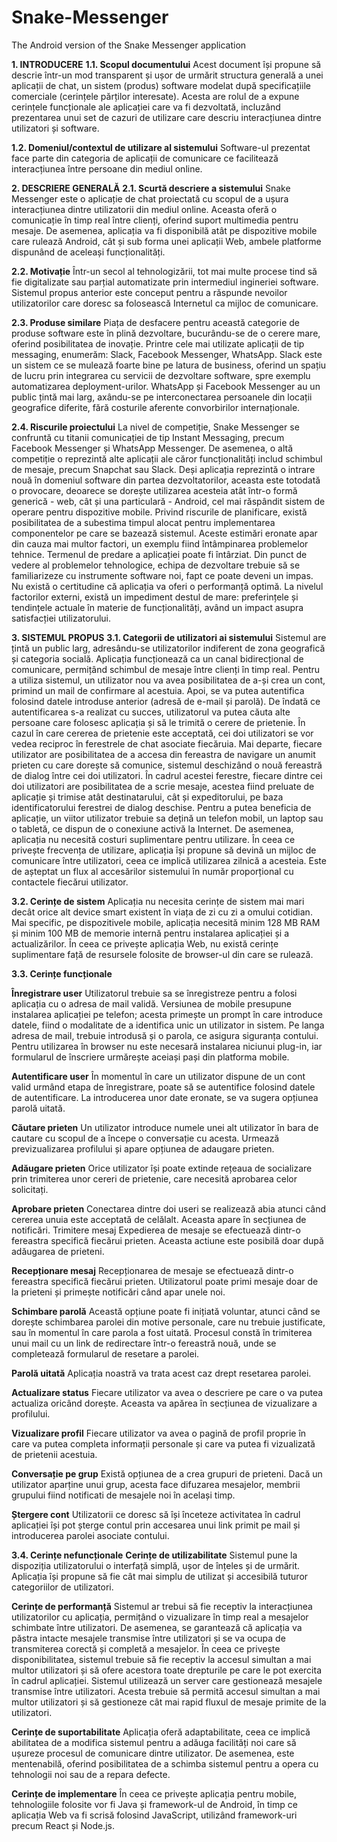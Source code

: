 # Snake-Messenger
The Android version of the Snake Messenger application

**1. INTRODUCERE**
**1.1. Scopul documentului**
Acest document își propune să descrie într-un mod transparent și ușor de urmărit structura generală a unei aplicații de chat, un sistem (produs) software modelat după specificațiile comerciale (cerințele părților interesate).
Acesta are rolul de a expune cerințele funcționale ale aplicației care va fi dezvoltată, incluzând prezentarea unui set de cazuri de utilizare care descriu interacțiunea dintre utilizatori și software.

**1.2. Domeniul/contextul de utilizare al sistemului**
Software-ul prezentat face parte din categoria de aplicații de comunicare ce facilitează interacțiunea între persoane din mediul online.


**2. DESCRIERE GENERALĂ**
**2.1. Scurtă descriere a sistemului**
Snake Messenger este o aplicație de chat proiectată cu scopul de a ușura interacțiunea dintre utilizatorii din mediul online. Aceasta oferă o comunicație în timp real între clienți, oferind suport multimedia pentru mesaje. De asemenea, aplicația va fi disponibilă atât pe dispozitive mobile care rulează Android, cât și sub forma unei aplicații Web, ambele platforme dispunând de aceleași funcționalități.

**2.2. Motivație**
	Într-un secol al tehnologizării, tot mai multe procese tind să fie digitalizate sau parțial automatizate prin intermediul ingineriei software.
	Sistemul propus anterior este conceput pentru a răspunde nevoilor utilizatorilor care doresc sa folosească Internetul ca mijloc de comunicare.

**2.3. Produse similare**
	Piața de desfacere pentru această categorie de produse software este în plină dezvoltare, bucurându-se de o cerere mare, oferind posibilitatea de inovație. Printre cele mai utilizate aplicații de tip messaging, enumerăm: Slack, Facebook Messenger, WhatsApp.
	Slack este un sistem ce se mulează foarte bine pe latura de business, oferind un spațiu de lucru prin integrarea cu servicii de dezvoltare software, spre exemplu automatizarea deployment-urilor.
	WhatsApp și Facebook Messenger au un public țintă mai larg, axându-se pe
interconectarea persoanele din locații geografice diferite, fără costurile aferente convorbirilor internaționale.

**2.4. Riscurile proiectului**
	La nivel de competiție, Snake Messenger se confruntă cu titanii comunicației de tip Instant Messaging, precum Facebook Messenger și WhatsApp Messenger. De asemenea, o altă competiție o reprezintă alte aplicații ale căror funcționalități includ schimbul de mesaje, precum Snapchat sau Slack.
	Deși aplicația reprezintă o intrare nouă în domeniul software din partea dezvoltatorilor, aceasta este totodată o provocare, deoarece se dorește utilizarea acesteia atât într-o formă generică - web, cât și una particulară - Android, cel mai răspândit sistem de operare pentru dispozitive mobile.
	Privind riscurile de planificare, există posibilitatea de a subestima timpul alocat pentru implementarea componentelor pe care se bazează sistemul. Aceste
estimări eronate apar din cauza mai multor factori, un exemplu fiind întâmpinarea problemelor tehnice. Termenul de predare a aplicației poate fi întârziat.
	Din punct de vedere al problemelor tehnologice, echipa de dezvoltare trebuie să se familiarizeze cu instrumente software noi, fapt ce poate deveni un impas.
Nu există o certitudine că aplicația va oferi o performanță optimă.
	La nivelul factorilor externi, există un impediment destul de mare: preferințele și tendințele actuale în materie de funcționalități, având un impact asupra satisfacției utilizatorului.


**3. SISTEMUL PROPUS**
**3.1. Categorii de utilizatori ai sistemului**
	Sistemul are țintă un public larg, adresându-se utilizatorilor indiferent de zona geografică și categoria socială. 
	Aplicația funcționează ca un canal bidirecțional de comunicare, permițând schimbul de mesaje între clienți în timp real. Pentru a utiliza sistemul, un utilizator nou va avea posibilitatea de a-și crea un cont, primind un mail de confirmare al acestuia. Apoi, se va putea autentifica folosind datele introduse anterior (adresă de e-mail și parolă). De îndată ce autentificarea s-a realizat cu succes, utilizatorul va putea căuta alte persoane care folosesc aplicația și să le trimită o cerere de prietenie. În cazul în care cererea de prietenie este acceptată, cei doi utilizatori se vor vedea reciproc în ferestrele de chat asociate fiecăruia. Mai departe, fiecare utilizator are posibilitatea de a accesa din fereastra de navigare un anumit prieten cu care dorește să comunice, sistemul deschizând o nouă fereastră de dialog între cei doi utilizatori. În cadrul acestei ferestre, fiecare dintre cei doi utilizatori are posibilitatea de a scrie mesaje, acestea fiind preluate de aplicație și trimise atât destinatarului, cât și expeditorului, pe baza identificatorului ferestrei de dialog deschise.
Pentru a putea beneficia de aplicație, un viitor utilizator trebuie sa dețină un telefon mobil, un laptop sau o tabletă, ce dispun de o conexiune activă la Internet. De asemenea, aplicația nu necesită costuri suplimentare pentru utilizare. În ceea ce privește frecvența de utilizare, aplicația își propune să devină un mijloc de comunicare între utilizatori, ceea ce implică utilizarea zilnică a acesteia. Este de așteptat un flux al accesărilor sistemului în număr proporțional cu contactele fiecărui utilizator.


**3.2. Cerințe de sistem**
	Aplicația nu necesita cerințe de sistem mai mari decât orice alt device smart existent în viața de zi cu zi a omului cotidian. Mai specific, pe dispozitivele mobile, aplicația necesită minim 128 MB RAM și minim 100 MB de memorie internă pentru instalarea aplicației și a actualizărilor. În ceea ce privește aplicația Web, nu există cerințe suplimentare față de resursele folosite de browser-ul din care se rulează.


**3.3. Cerințe funcționale**

**Înregistrare user**
	Utilizatorul trebuie sa se înregistreze pentru a folosi aplicația cu o adresa de mail validă. Versiunea de mobile presupune instalarea aplicației pe telefon; acesta primește un prompt în care introduce datele, fiind o modalitate de a identifica unic un utilizator in sistem. Pe langa adresa de mail, trebuie introdusă și o parola, ce asigura siguranța contului. Pentru utilizarea în browser nu este necesară instalarea niciunui plug-in, iar formularul de înscriere urmărește aceiași pași din platforma mobile.

**Autentificare user**
	În momentul în care un utilizator dispune de un cont valid urmând etapa de înregistrare, poate să se autentifice folosind datele de autentificare. La introducerea unor date eronate, se va sugera opțiunea parolă uitată.

**Căutare prieten**
Un utilizator introduce numele unei alt utilizator în bara de cautare cu scopul
de a începe o conversație cu acesta. Urmează previzualizarea profilului și apare opțiunea de adaugare prieten.

**Adăugare prieten**
Orice utilizator își poate extinde rețeaua de socializare prin trimiterea unor cereri de prietenie, care necesită aprobarea celor solicitați.

**Aprobare prieten**
Conectarea dintre doi useri se realizează abia atunci când cererea unuia este acceptată de celălalt. Aceasta apare în secțiunea de notificări.
Trimitere mesaj
Expedierea de mesaje se efectuează dintr-o fereastra specifică fiecărui
prieten. Aceasta actiune este posibilă doar după adăugarea de prieteni.

**Recepționare mesaj**
Recepționarea de mesaje se efectuează dintr-o fereastra specifică fiecărui
prieten. Utilizatorul poate primi mesaje doar de la prieteni și primește notificări când apar unele noi.

**Schimbare parolă**
Această opțiune poate fi inițiată voluntar, atunci când se dorește schimbarea parolei din motive personale, care nu trebuie justificate, sau în momentul în care parola a fost uitată. Procesul constă în trimiterea unui mail cu un link de redirectare într-o fereastră nouă, unde se completează formularul de resetare a parolei.

**Parolă uitată**
	Aplicația noastră va trata acest caz drept resetarea parolei.

 **Actualizare status**
Fiecare utilizator va avea o descriere pe care o va putea actualiza oricând dorește. Aceasta va apărea în secțiunea de vizualizare a profilului.

 **Vizualizare profil**
Fiecare utilizator va avea o pagină de profil proprie în care va putea completa informații personale și care va putea fi vizualizată de prietenii acestuia.

**Conversație pe grup**
Există opțiunea de a crea grupuri de prieteni. Dacă un utilizator aparține unui 
grup, acesta face difuzarea mesajelor, membrii grupului fiind notificati de mesajele noi în același timp.

**Ștergere cont**
Utilizatorii ce doresc să își înceteze activitatea în cadrul aplicației își pot șterge contul prin accesarea unui link primit pe mail și introducerea parolei asociate contului.


**3.4. Cerințe nefuncționale**
**Cerințe de utilizabilitate**
	Sistemul pune la dispoziția utilizatorului o interfață simplă, ușor de înțeles și de urmărit. Aplicația își propune să fie cât mai simplu de utilizat și accesibilă tuturor categoriilor de utilizatori.

**Cerințe de performanță**
Sistemul ar trebui să fie receptiv la interacțiunea utilizatorilor cu aplicația, permițând o vizualizare în timp real a mesajelor schimbate între utilizatori. De asemenea, se garantează că aplicația va păstra intacte mesajele transmise între utilizatori și se va ocupa de transmiterea corectă și completă a mesajelor. În ceea ce privește disponibilitatea, sistemul trebuie să fie receptiv la accesul simultan a mai multor utilizatori și să ofere acestora toate drepturile pe care le pot exercita în cadrul aplicației. Sistemul utilizează un server care gestionează mesajele transmise între utilizatori. Acesta trebuie să permită accesul simultan a mai multor utilizatori și să gestioneze cât mai rapid fluxul de mesaje primite de la utilizatori.

**Cerințe de suportabilitate**
Aplicația oferă adaptabilitate, ceea ce implică abilitatea de a modifica sistemul pentru a adăuga facilități noi care să ușureze procesul de comunicare dintre utilizator. De asemenea, este mentenabilă, oferind posibilitatea de a schimba sistemul pentru a opera cu tehnologii noi sau de a repara defecte. 

**Cerințe de implementare**
În ceea ce privește aplicația pentru mobile, tehnologiile folosite vor fi Java și framework-ul de Android, în timp ce aplicația Web va fi scrisă folosind JavaScript, utilizând framework-uri precum React și Node.js.
